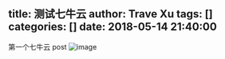 title: 测试七牛云
author: Trave Xu
tags: []
categories: []
date: 2018-05-14 21:40:00
---
第一个七牛云 post
![image](http://p8q0o05sj.bkt.clouddn.com/timg.jpg)
